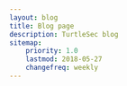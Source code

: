 ```yaml
---
layout: blog
title: Blog page
description: TurtleSec blog
sitemap:
    priority: 1.0
    lastmod: 2018-05-27
    changefreq: weekly
---
```

